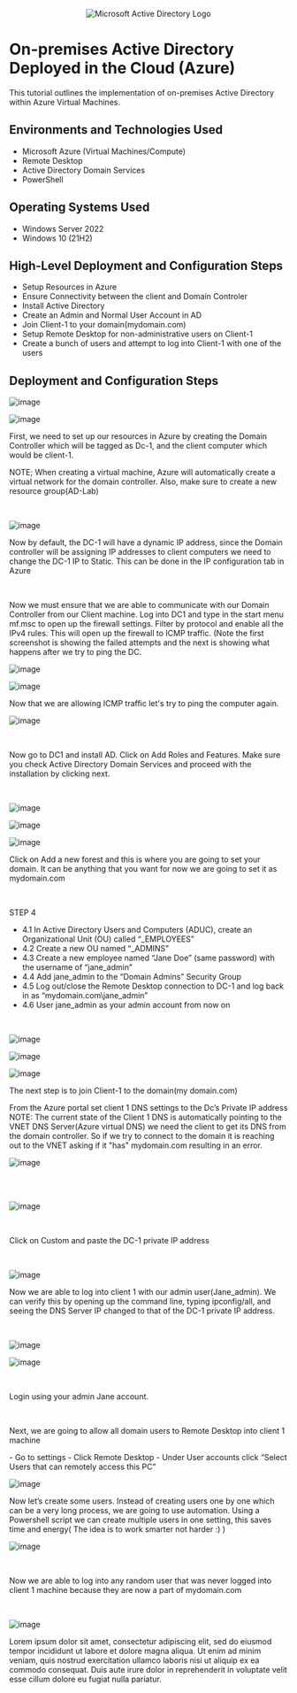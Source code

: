 <p align="center">
<img src="https://i.imgur.com/pU5A58S.png" alt="Microsoft Active Directory Logo"/>
</p>

<h1>On-premises Active Directory Deployed in the Cloud (Azure)</h1>
This tutorial outlines the implementation of on-premises Active Directory within Azure Virtual Machines.<br />



<h2>Environments and Technologies Used</h2>

- Microsoft Azure (Virtual Machines/Compute)
- Remote Desktop
- Active Directory Domain Services
- PowerShell

<h2>Operating Systems Used </h2>

- Windows Server 2022
- Windows 10 (21H2)

<h2>High-Level Deployment and Configuration Steps</h2>

- Setup Resources in Azure
- Ensure Connectivity between the client and Domain Controler 
- Install Active Directory 
- Create an Admin and Normal User Account in AD
- Join Client-1 to your domain(mydomain.com)
- Setup Remote Desktop for non-administrative users on Client-1
- Create a bunch of users and attempt to log into Client-1 with one of the users 

<h2>Deployment and Configuration Steps</h2>

![image](https://github.com/Algoroy27/configure-ad/assets/137920855/15685209-6740-413f-85f4-5f7d3bbacfc0)

![image](https://github.com/Algoroy27/configure-ad/assets/137920855/647db4c7-7066-425d-89f0-d7f06cdfb604)



<p>
First, we need to set up our resources in Azure by creating the Domain Controller which will be tagged as Dc-1, and the client computer which would be client-1. 

NOTE; When creating a virtual machine, Azure will automatically create a virtual network for the domain controller. Also, make sure to create a new resource group(AD-Lab) 

</p>
<br />

![image](https://github.com/Algoroy27/configure-ad/assets/137920855/fc8fe5aa-3888-4e4c-b731-d1cd99240ee5)

<p>
Now by default, the DC-1 will have a dynamic IP address, since the Domain controller will be assigning IP addresses to client computers we need to change the DC-1 IP to Static. This can be done in the IP configuration tab in Azure
</p>
<br />

<p>
Now we must ensure that we are able to communicate with our Domain Controller from our Client machine. Log into DC1 and type in the start menu mf.msc to open up the firewall settings. Filter by protocol and enable all the IPv4 rules. This will open up the firewall to ICMP traffic. (Note the first screenshot is showing the failed attempts and the next is showing what happens after we try to ping the DC.
</p>

![image](https://github.com/Algoroy27/configure-ad/assets/137920855/0bc09f50-8019-4d4e-96f5-defa371f5350)

![image](https://github.com/Algoroy27/configure-ad/assets/137920855/9e53b9ff-d4b2-4016-a25f-965a5a231f8a)

Now that we are allowing ICMP traffic let's try to ping the computer again.

![image](https://github.com/Algoroy27/configure-ad/assets/137920855/a34e23b6-19c8-4b13-b524-c98054a98e78)


<br />

<p>
Now go to DC1 and install AD. Click on Add Roles and Features. Make sure you check Active Directory Domain Services and proceed with the installation by clicking next. 
</p>
<br />

![image](https://github.com/Algoroy27/configure-ad/assets/137920855/b31ef22d-6794-4673-a5dc-f78cec998b22)

![image](https://github.com/Algoroy27/configure-ad/assets/137920855/0d138045-e4f5-4b13-aaa2-e4cd25c43475)

![image](https://github.com/Algoroy27/configure-ad/assets/137920855/d3329670-a87f-4f82-9411-b76c5f068d51)


<p>
Click on Add a new forest and this is where you are going to set your domain. It can be anything that you want for now we are going to set it as mydomain.com 
</p>
<br />


STEP 4
- 4.1 In Active Directory Users and Computers (ADUC), create an Organizational Unit (OU) called “_EMPLOYEES”
- 4.2 Create a new OU named “_ADMINS”
- 4.3 Create a new employee named “Jane Doe” (same password) with the username of “jane_admin”
- 4.4 Add jane_admin to the “Domain Admins” Security Group
- 4.5 Log out/close the Remote Desktop connection to DC-1 and log back in as “mydomain.com\jane_admin”
- 4.6 User jane_admin as your admin account from now on

<br />

![image](https://github.com/Algoroy27/configure-ad/assets/137920855/9ceb8a71-fc47-48cd-8a70-ae99878d2eab)

![image](https://github.com/Algoroy27/configure-ad/assets/137920855/1b079674-3b5a-4b34-ba48-64779cf7cc4e)

![image](https://github.com/Algoroy27/configure-ad/assets/137920855/cddb6572-95ef-446e-8a66-64887f7caaac)


<p>
The next step is to join Client-1 to the domain(my domain.com)

From the Azure portal set client 1 DNS settings to the Dc’s Private IP address
NOTE: The current state of the Client 1 DNS is automatically pointing to the VNET DNS Server(Azure virtual DNS) we need the client to get its DNS from the domain controller. So if we try to connect to the domain it is reaching out to the VNET asking if it "has" mydomain.com resulting in an error.
</p>

![image](https://github.com/Algoroy27/configure-ad/assets/137920855/f8462acd-9ad4-496c-ad1c-af79dfbdbf2a)


<br />

<br />

![image](https://github.com/Algoroy27/configure-ad/assets/137920855/6efa5a94-aa91-4d23-966e-c2c7cdc36da8)

<br />

<p>
Click on Custom and paste the DC-1 private IP address 
</p>
<br />

![image](https://github.com/Algoroy27/configure-ad/assets/137920855/3e96c968-1b45-490b-b573-22fad64aa796)

<p>
Now we are able to log into client 1 with our admin user(Jane_admin). We can verify this by opening up the command line, typing ipconfig/all, and seeing the DNS Server IP changed to that of the DC-1 private IP address.
</p>
<br />

![image](https://github.com/Algoroy27/configure-ad/assets/137920855/ba88a529-4d2b-40aa-a3ff-cb7cb45a6117)

![image](https://github.com/Algoroy27/configure-ad/assets/137920855/0b2bea32-7c50-4ba0-bc45-057f1c47cf81)

<br />

<p>
Login using your admin Jane account. 
</p>
<br />

<p>
Next, we are going to allow all domain users to Remote Desktop into client 1 machine
</p>
- Go to settings 
- Click Remote Desktop
- Under User accounts click “Select Users that can remotely access this PC”

<br />

![image](https://github.com/Algoroy27/configure-ad/assets/137920855/18659b79-4937-4bd1-8be7-b64b998b11e2)



<p>
Now let’s create some users. Instead of creating users one by one which can be a very long process, we are going to use automation. Using a Powershell script we can create multiple users in one setting, this saves time and energy( The idea is to work smarter not harder :) ) 
</p>

![image](https://github.com/Algoroy27/configure-ad/assets/137920855/20f4ed21-8e04-403a-b411-5f2509ce27c7)


<br />

<p>
Now we are able to log into any random user that was never logged into client 1 machine because they are now a part of mydomain.com  
</p>
<br />

![image](https://github.com/Algoroy27/configure-ad/assets/137920855/98b77fa7-35a9-48c0-8c8e-bb6bcccca842)

<p>
Lorem ipsum dolor sit amet, consectetur adipiscing elit, sed do eiusmod tempor incididunt ut labore et dolore magna aliqua. Ut enim ad minim veniam, quis nostrud exercitation ullamco laboris nisi ut aliquip ex ea commodo consequat. Duis aute irure dolor in reprehenderit in voluptate velit esse cillum dolore eu fugiat nulla pariatur.
</p>
<br />

